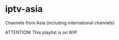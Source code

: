 # iptv-asia
Channels from Asia (including international channels)

ATTENTION! This playlist is on WIP.

